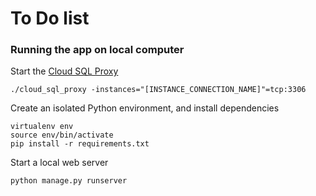 To Do list
============

### Running the app on local computer

Start the [Cloud SQL Proxy](https://cloud.google.com/python/django/appengine#installingthecloudsqlproxy)

```
./cloud_sql_proxy -instances="[INSTANCE_CONNECTION_NAME]"=tcp:3306
```

Create an isolated Python environment, and install dependencies
```
virtualenv env
source env/bin/activate
pip install -r requirements.txt
```
Start a local web server
```
python manage.py runserver
```
